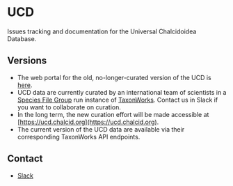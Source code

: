 # UCD

Issues tracking and documentation for the Universal Chalcidoidea Database.

## Versions
* The web portal for the old, no-longer-curated version of the UCD is [here](http://www.nhm.ac.uk/our-science/data/chalcidoids/database/).
* UCD data are currently curated by an international team of scientists in a [Species File Group](https://speciesfilegroup.org) run instance of [TaxonWorks](https://taxonworks.org). Contact us in Slack if you want to collaborate on curation.
* In the long term, the new curation effort will be made accessible at [https://ucd.chalcid.org](https://ucd.chalcid.org).
* The current version of the UCD data are available via their corresponding TaxonWorks API endpoints.
 
## Contact
* [Slack](https://join.slack.com/t/ucr-pzr9968/shared_invite/zt-17yhydlpd-VIem2gn0txzVC4vh2NYvqQ)
